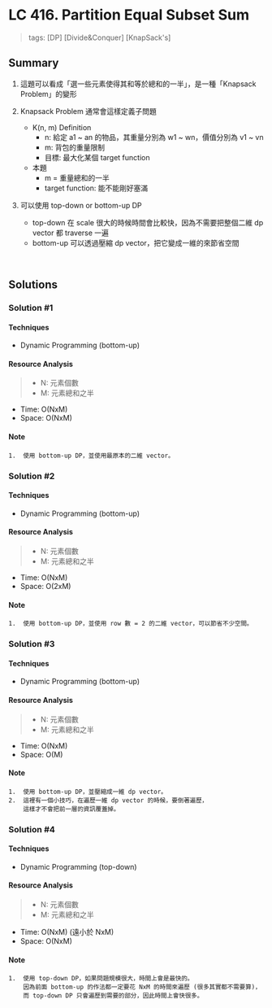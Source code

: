 # LC 416. Partition Equal Subset Sum
> tags:  [DP] [Divide&Conquer] [KnapSack's]

## Summary 
1.  這題可以看成「選一些元素使得其和等於總和的一半」，是一種「Knapsack Problem」的變形

2.  Knapsack Problem 通常會這樣定義子問題
    - K(n, m) Definition
        - n: 給定 a1 ~ an 的物品，其重量分別為 w1 ~ wn，價值分別為 v1 ~ vn
        - m: 背包的重量限制
        - 目標: 最大化某個 target function
    - 本題
        - m = 重量總和的一半
        - target function: 能不能剛好塞滿

3.  可以使用 top-down or bottom-up DP
    - top-down 在 scale 很大的時候時間會比較快，因為不需要把整個二維 dp vector 都 traverse 一遍
    - bottom-up 可以透過壓縮 dp vector，把它變成一維的來節省空間

<br>

## Solutions
### Solution #1
#### Techniques
- Dynamic Programming (bottom-up)

#### Resource Analysis
> - N: 元素個數
> - M: 元素總和之半
- Time: O(NxM)
- Space: O(NxM)

#### Note
```
1.  使用 bottom-up DP，並使用最原本的二維 vector。
```


### Solution #2
#### Techniques
- Dynamic Programming (bottom-up)

#### Resource Analysis
> - N: 元素個數
> - M: 元素總和之半
- Time: O(NxM)
- Space: O(2xM)

#### Note
```
1.  使用 bottom-up DP，並使用 row 數 = 2 的二維 vector，可以節省不少空間。
```


### Solution #3
#### Techniques
- Dynamic Programming (bottom-up)

#### Resource Analysis
> - N: 元素個數
> - M: 元素總和之半
- Time: O(NxM)
- Space: O(M)

#### Note
```
1.  使用 bottom-up DP，並壓縮成一維 dp vector。
2.  這裡有一個小技巧，在遍歷一維 dp vector 的時候，要倒著遍歷，
    這樣才不會把前一層的資訊覆蓋掉。
```


### Solution #4
#### Techniques
- Dynamic Programming (top-down)

#### Resource Analysis
> - N: 元素個數
> - M: 元素總和之半
- Time: O(NxM) (遠小於 NxM)
- Space: O(NxM)

#### Note
```
1.  使用 top-down DP，如果問題規模很大，時間上會是最快的。
    因為前面 bottom-up 的作法都一定要花 NxM 的時間來遍歷 (很多其實都不需要算)，
    而 top-down DP 只會遍歷到需要的部分，因此時間上會快很多。
```


